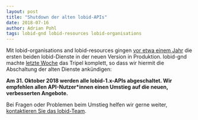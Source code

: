 ```yaml
---
layout: post
title: "Shutdown der alten lobid-APIs"
date: 2018-07-16
author: Adrian Pohl
tags: lobid-gnd lobid-resources lobid-organisations
---
```


Mit lobid-organisations and lobid-resources gingen [vor etwa einem Jahr](http://blog.lobid.org/2017/07/04/lobid-launch.html) die ersten beiden lobid-Dienste in der neuen Version in Produktion. lobid-gnd machte [letzte Woche](http://blog.lobid.org/2018/07/11/lobid-gnd-launch.html) das Tripel komplett, so dass wir hiermit die Abschaltung der alten Dienste ankündigen:

**Am 31. Oktober 2018 werden alle lobid-1.x-APIs abgeschaltet. Wir empfehlen allen API-Nutzer*innen einen Umstieg auf die neuen, verbesserten Angebote.**

Bei Fragen oder Problemen beim Umstieg helfen wir gerne weiter, [kontaktieren Sie das lobid-Team](https://lobid.org/team).